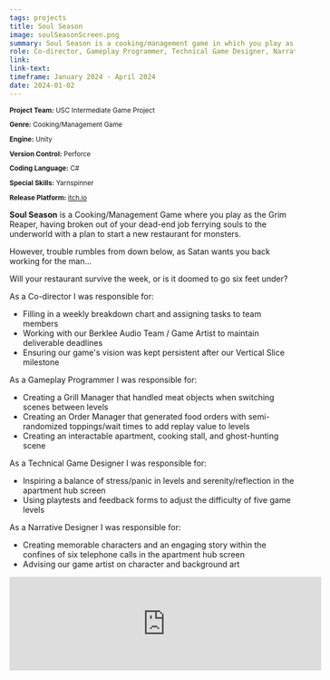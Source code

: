 ```yaml
---
tags: projects
title: Soul Season
image: soulSeasonScreen.png
summary: Soul Season is a cooking/management game in which you play as the Grim Reaper, having broken out of your dead-end job ferrying souls to the underworld with a plan to start a new restaurant for monsters.
role: Co-director, Gameplay Programmer, Technical Game Designer, Narrative Designer
link:
link-text:
timeframe: January 2024 - April 2024
date: 2024-01-02
---
```

<div class="textspace mt-8" style="font-size: smaller;">
    <p><strong>Project Team:</strong> USC Intermediate Game Project</p>
    <p><strong>Genre:</strong> Cooking/Management Game</p>
    <p><strong>Engine:</strong> Unity</p>
    <p><strong>Version Control:</strong> Perforce</p>
    <p><strong>Coding Language:</strong> C#</p>
    <p><strong>Special Skills:</strong> Yarnspinner</p>
    <p><strong>Release Platform:</strong> <a href="https://lukeandersen.itch.io/soul-season" class="highlight underline hover:text-purple-800">itch.io</a></p>
</div>


<div class = "textspace mt-8">
<p class = ""><strong>Soul Season</strong> is a Cooking/Management Game where you play as the Grim Reaper, having broken out of your dead-end job ferrying souls to the underworld with a plan to start a new restaurant for monsters.</p>
<p>However, trouble rumbles from down below, as Satan wants you back working for the man…</p>
<p></p>Will your restaurant survive the week, or is it doomed to go six feet under?</p>
</div>

<div class = "textspace-no-margin my-8">
<p>As a <span class = "highlight">Co-director</span> I was responsible for:</p>
<ul class = "list-disc ml-4">
    <li>Filling in a weekly breakdown chart and assigning tasks to team members</li>
    <li>Working with our Berklee Audio Team / Game Artist to maintain deliverable deadlines</li>
    <li>Ensuring our game's vision was kept persistent after our Vertical Slice milestone</li>
</ul>
</div>

<div class = "textspace-no-margin my-8">
<p>As a <span class = "highlight">Gameplay Programmer</span> I was responsible for:</p>
<ul class = "list-disc ml-4">
    <li>Creating a Grill Manager that handled meat objects when switching scenes between levels</li>
    <li>Creating an Order Manager that generated food orders with semi-randomized toppings/wait times to add replay value to levels</li>
    <li>Creating an interactable apartment, cooking stall, and ghost-hunting scene</li>
</ul>
</div>


<div class = "textspace-no-margin my-8">
<p>As a <span class = "highlight">Technical Game Designer</span> I was responsible for:</p>
<ul class = "list-disc ml-4">
    <li>Inspiring a balance of stress/panic in levels and serenity/reflection in the apartment hub screen</li>
    <li>Using playtests and feedback forms to adjust the difficulty of five game levels</li>
</ul>
</div>

<div class = "textspace-no-margin my-8">
<p>As a <span class = "highlight">Narrative Designer</span> I was responsible for:</p>
<ul class = "list-disc ml-4">
    <li>Creating memorable characters and an engaging story within the confines of six telephone calls in the apartment hub screen</li>
    <li>Advising our game artist on character and background art</li>
</ul>
</div>

<iframe frameborder="0" src="https://itch.io/embed/2572842?border_width=0&amp;bg_color=371c18&amp;fg_color=82d6ab&amp;link_color=82d6ab" width="550" height="165" class = "rounded-2xl border border-gray-400 border-2"><a href="https://lukeandersen.itch.io/soul-season">Soul Season</a></iframe>
